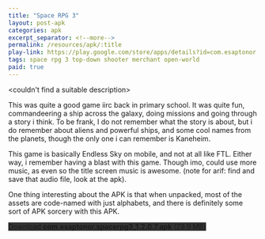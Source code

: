 ```yaml
---
title: "Space RPG 3"
layout: post-apk
categories: apk
excerpt_separator: <!--more-->
permalink: /resources/apk/:title
play-link: https://play.google.com/store/apps/details?id=com.esaptonor.spacerpg3
tags: space rpg 3 top-down shooter merchant open-world
paid: true
---
```


&lt;couldn't find a suitable description&gt;

This was quite a good game iirc back in primary school. It was quite fun, commandeering a ship across the galaxy, doing missions and going through a story i think. To be frank, I do not remember what the story is about, but i do remember about aliens and powerful ships, and some cool names from the planets, though the only one i can remember is Kaneheim.

This game is basically Endless Sky on mobile, and not at all like FTL. Either way, i remember having a blast with this game. Though imo, could use more music, as even so the title screen music is awesome. (note for arif: find and save that audio file, look at the apk).

One thing interesting about the APK is that when unpacked, most of the assets are code-named with just alphabets, and there is definitely some sort of APK sorcery with this APK.

<div class="text-center">
    <a class="btn btn-dark btn-block w-100" onclick='apk("com.esaptonor.spacerpg3_1.2.0.7.apk")' style="text-decoration: none; background-color: #333;"> Download <b>com.esaptonor.spacerpg3_1.2.0.7.apk</b> (29.9 MB)</a>
</div>
